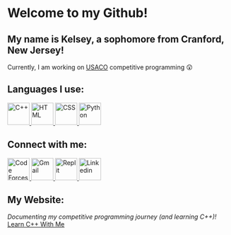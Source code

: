 <h1>Welcome to my Github!</h1>
<h2>My name is Kelsey, a sophomore from Cranford, New Jersey!</h2>
<p>Currently, I am working on <a href="http://www.usaco.org/" target=_blank>USACO</a> competitive programming 😲</p>
<h2>Languages I use:</h2>
<a href="https://cplusplus.com/" target=_blank><img src="https://upload.wikimedia.org/wikipedia/commons/thumb/1/18/ISO_C%2B%2B_Logo.svg/1822px-ISO_C%2B%2B_Logo.svg.png" alt="C++" width=50px>
</a>
<a href="https://www.w3schools.com/html/" target=_blank><img src="https://upload.wikimedia.org/wikipedia/commons/thumb/6/61/HTML5_logo_and_wordmark.svg/512px-HTML5_logo_and_wordmark.svg.png?20170517184425" alt="HTML" width=50px>
</a>
<a href="https://www.w3schools.com/css/" target=_blank><img src="https://cdn.freebiesupply.com/logos/large/2x/css3-logo-png-transparent.png" alt="CSS" width=50px>
</a>
<a href="https://www.python.org/" target=_blank><img src="https://upload.wikimedia.org/wikipedia/commons/thumb/c/c3/Python-logo-notext.svg/1869px-Python-logo-notext.svg.png" alt="Python" width=50px>
</a>

<h2>Connect with me:</h2>
<a href="https://codeforces.com/profile/kelseym" target=_blank><img src="https://cdn.iconscout.com/icon/free/png-256/code-forces-3628695-3029920.png" alt="Code Forces" width=50px>
</a>
<a href="mailto: kelsrmcintyre@gmail.com" target=_blank><img src="https://upload.wikimedia.org/wikipedia/commons/thumb/7/7e/Gmail_icon_%282020%29.svg/2560px-Gmail_icon_%282020%29.svg.png" alt="Gmail" width=50px>
</a>
<a href="https://replit.com/@KelseyMcIntyre" target=_blank><img src="https://upload.wikimedia.org/wikipedia/commons/thumb/b/b2/Repl.it_logo.svg/768px-Repl.it_logo.svg.png" alt="Replit" width=50px>
</a>
<a href="https://www.linkedin.com/in/kelsey-mcintyre-9806a6230/" target=_blank><img src="https://cdn-icons-png.flaticon.com/512/174/174857.png" alt="Linkedin" width=50px></a>
<h2>My Website:</h2>
<em>Documenting my competitive programming journey (and learning C++)!</em><br>
<a href="https://learncppwithme.github.io/" target=_blank>Learn C++ With Me</a>
